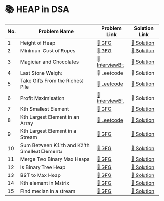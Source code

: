 # 📚 HEAP in DSA

| No. | Problem Name                                              | Problem Link                                                                                                                           | Solution Link     |
|-----|-----------------------------------------------------------|----------------------------------------------------------------------------------------------------------------------------------------|-------------------|
| 1   | Height of Heap                                            | [🔗 GFG](https://www.geeksforgeeks.org/problems/height-of-heap5025/1?page=1&difficulty%5B%5D=-1&category%5B%5D=Heap&sortBy=submissions) | [🔗 Solution](https://github.com/abhishek0112cs221008/Heap/blob/e20157b9da34e70cb76a2bf98b251acf4b497371/HeightOfHeap.java)   |
| 2   | Minimum Cost of Ropes                                     | [🔗 GFG](https://www.geeksforgeeks.org/problems/minimum-cost-of-ropes-1587115620/1?page=1&difficulty)                                  | [🔗 Solution](#)   |
| 3   | Magician and Chocolates                                   | [🔗 InterviewBit](https://www.interviewbit.com/problems/magician-and-chocolates/)                                                      | [🔗 Solution](#)   |
| 4   | Last Stone Weight                                         | [🔗 Leetcode](https://leetcode.com/problems/last-stone-weight/description/)                                                            | [🔗 Solution](#)   |
| 5   | Take Gifts From the Richest Pile                          | [🔗 Leetcode](https://leetcode.com/problems/take-gifts-from-the-richest-pile/description/)                                             | [🔗 Solution](#)   |
| 6   | Profit Maximisation                                       | [🔗 InterviewBit](https://www.interviewbit.com/problems/profit-maximisation/)                                                          | [🔗 Solution](#)   |
| 7   | Kth Smallest Element                                      | [🔗 GFG](https://www.geeksforgeeks.org/problems/kth-smallest-element5635/1?itm_source=geeksforgeeks&itm_medium=article&itm_campaign=bottom_sticky_on_article) | [🔗 Solution](#)   |
| 8   | Kth Largest Element in an Array                           | [🔗 Leetcode](https://leetcode.com/problems/kth-largest-element-in-an-array/description/)                                              | [🔗 Solution](#)   |
| 9   | Kth Largest Element in a Stream                           | [🔗 GFG](https://www.geeksforgeeks.org/problems/kth-largest-element-in-a-stream2220/1?page=1&difficulty%5B%5D=1&category%5B%5D=Heap&sortBy=submissions) | [🔗 Solution](#)   |
| 10  | Sum Between K1'th and K2'th Smallest Elements             | [🔗 GFG](https://www.geeksforgeeks.org/problems/sum-of-elements-between-k1th-and-k2th-smallest-elements3133/1?page=1&difficulty%5B%5D=0&category%5B%5D=Heap&sortBy=submissions) | [🔗 Solution](#)   |
| 11  | Merge Two Binary Max Heaps                       | [🔗 GFG](https://www.geeksforgeeks.org/problems/merge-two-binary-max-heap0144/1?page=1&difficulty%5B%5D=0&category%5B%5D=Heap&sortBy=submissions) | [🔗 Solution](https://github.com/abhishek0112cs221008/Heap/blob/main/MergeTwoBinaryTree.java) |
| 12  | Is Binary Tree Heap                              | [🔗 GFG](https://www.geeksforgeeks.org/problems/is-binary-tree-heap/1?page=1&difficulty%5B%5D=1&category%5B%5D=Heap&sortBy=submissions) | [🔗 Solution](https://github.com/abhishek0112cs221008/Heap/blob/main/IsBinaryTreeHeap.java)   |
| 13  | BST to Max Heap                                  | [🔗 GFG](https://www.geeksforgeeks.org/problems/bst-to-max-heap/1?page=1&difficulty%5B%5D=1&category%5B%5D=Heap&sortBy=submissions) | [🔗 Solution](https://github.com/abhishek0112cs221008/Heap/blob/main/BST_to_Max.java)   |
| 14  | Kth element in Matrix                                  | [🔗 GFG]([https://www.geeksforgeeks.org/problems/bst-to-max-heap/1?page=1&difficulty%5B%5D=1&category%5B%5D=Heap&sortBy=submissions](https://www.geeksforgeeks.org/problems/kth-element-in-matrix/1?page=1&difficulty%5B%5D=1&category%5B%5D=Heap&sortBy=submissions)) | [🔗 Solution]([https://github.com/abhishek0112cs221008/Heap/blob/main/BST_to_Max.java](https://github.com/abhishek0112cs221008/Heap/blob/main/Kth%20element%20in%20Matrix.java))   |
| 15  | Find median in a stream                                  | [🔗 GFG]([[https://www.geeksforgeeks.org/problems/bst-to-max-heap/1?page=1&difficulty%5B%5D=1&category%5B%5D=Heap&sortBy=submissions](https://www.geeksforgeeks.org/problems/kth-element-in-matrix/1?page=1&difficulty%5B%5D=1&category%5B%5D=Heap&sortBy=submissions)](https://www.geeksforgeeks.org/problems/find-median-in-a-stream-1587115620/1?page=1&difficulty%5B%5D=2&category%5B%5D=Heap&sortBy=submissions)) | [🔗 Solution](https://github.com/abhishek0112cs221008/Heap/blob/main/Find%20median%20in%20a%20stream.java)   |
